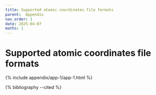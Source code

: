 ```yaml
---
title: Supported atomic coordinates file formats
parent:  Appendix
nav_order: 1
date: 2025-04-07
maths: 1
---
```


# Supported atomic coordinates file formats

{% include appendix/app-1/app-1.html %}

{% bibliography --cited %}
